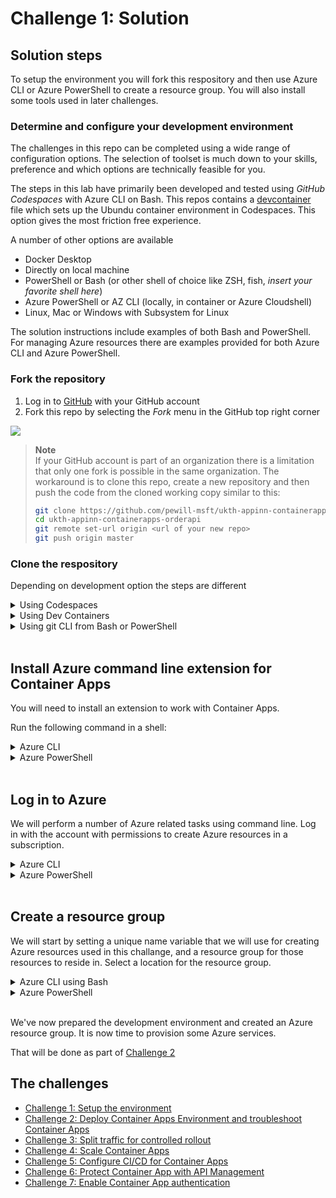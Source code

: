 # Challenge 1: Solution

## Solution steps
To setup the environment you will fork this respository and then use Azure CLI or Azure PowerShell to create a resource group. You will also install some tools used in later challenges.

### Determine and configure your development environment
The challenges in this repo can be completed using a wide range of configuration options. The selection of toolset is much down to your skills, preference and which options are technically feasible for you.

The steps in this lab have primarily been developed and tested using _GitHub Codespaces_ with Azure CLI on Bash. This repos contains a [devcontainer](.devcontainer/devcontainer.json) file which sets up the Ubundu container environment in Codespaces. This option gives the most friction free experience.

A number of other options are available
- Docker Desktop
- Directly on local machine
- PowerShell or Bash (or other shell of choice like ZSH, fish, _insert your favorite shell here_)
- Azure PowerShell or AZ CLI (locally, in container or Azure Cloudshell)
- Linux, Mac or Windows with Subsystem for Linux 

The solution instructions include examples of both Bash and PowerShell. For managing Azure resources there are examples provided for both Azure CLI and Azure PowerShell.
### Fork the repository
1. Log in to [GitHub](https://github.com) with your GitHub account
2. Fork this repo by selecting the *Fork* menu in the GitHub top right corner

![](images/fork.png)

> **Note**<br>
> If your GitHub account is part of an organization there is a limitation that only one fork is possible in the same organization. The workaround is to clone this repo, create a new repository and then push the code from the cloned working copy similar to this:
>
>  ``` bash
>  git clone https://github.com/pewill-msft/ukth-appinn-containerapps-orderapi
>  cd ukth-appinn-containerapps-orderapi
>  git remote set-url origin <url of your new repo>
>  git push origin master
>  
>  ```

### Clone the respository
Depending on development option the steps are different
<details>
  <summary>Using Codespaces</summary>

Open **your** repository in GitHub Codespaces by selecting menu _Code->Create codespace on main_

![](images/codespaces.png)

This command will take 5-10 minutes to set up the development container and clone the source code.

![](images/codespaces-progress.png)

Once the Codespaces finished deployment you will have a browser based VS Code instance available with a cloned repository. Take a few minutes to familarize yourself with the source code and starter files. 

![](images/codespaces-done.png)


> **Note**<br>
> By default, Codespaces time out after 30 minutes of inactivity. After that time any shell variables you defined will be gone and needs to be added again. All changes on files will be persisted between restarts though. A recommendation is to add variables and commands to a script file to be used between timeout restarts. This is also valuable if you restart the shell or switch between Bash and PowerShell.


</details>

<details>
  <summary>Using Dev Containers</summary>
  
If you are running locally on your machine and want to have a similar developer experience as Codespaces, it is possible to use the Dev Container in VS Code. This is done by installing an extension, you can find instructions for how to install _extension_ here - [https://marketplace.visualstudio.com/items?itemName=ms-vscode-remote.remote-containers](https://marketplace.visualstudio.com/items?itemName=ms-vscode-remote.remote-containers)
It can also be installed by searching for *Dev Containers* in the extensions menu on the left side.

Once the extension is installed you can clone your fork:
```shell
git clone <your GitHub repository url>/ukth-appinn-containerapps-orderapi
cd ukth-appinn-containerapps-orderapi
```
Then open the cloned folder in VS Code and click the open remote button.
![](images/open-remote.png)

This will initiate a docker build of the Dev Container.
> **Note**<br>
> This may take some when used the first time (around 5-10 min)

After the container is built and started you should have a VS Code window with all the solution files in it. To start a terminal to continue the workshop you can select a new shell from button shown in the next image.
![](images/new-terminal.png)
</details>

<details>
  <summary>Using git CLI from Bash or PowerShell</summary>
Open the shell and run the following git CLI commands

```shell
git clone <your GitHub repository url>/ukth-appinn-containerapps-orderapi
cd ukth-appinn-containerapps-orderapi
```
</details>
<br>

## Install Azure command line extension for Container Apps
You will need to install an extension to work with Container Apps.

Run the following command in a shell:

<details>
  <summary>Azure CLI </summary>

```bash
az extension add --name containerapp
```

  </details>
 
<details>
  <summary>Azure PowerShell</summary>

If you are using Azure PowerShell on Linux (using Codespaces for instance) you need to install Bicep CLI
Run the following commands in _Bash_ 


 ```bash
 # Fetch the latest Bicep CLI binary
curl -Lo bicep https://github.com/Azure/bicep/releases/latest/download/bicep-linux-x64
# Mark it as executable
chmod +x ./bicep
# Add bicep to your PATH (requires admin)
sudo mv ./bicep /usr/local/bin/bicep
# Verify you can now access the 'bicep' command
bicep --help
# Done!
```
Open a new PowerShell terminal and run the following commands in _PowerShell_

```PowerShell
# If you are using Codespaces the Azure PowerShell (Az) modules are not pre-installed.
Install-Module Az

# Install Container Apps module
Install-Module Az.App
```
  </details>
  <br>

## Log in to Azure 
We will perform a number of Azure related tasks using command line. Log in with the account with permissions to create Azure resources in a subscription.

<details>
  <summary>Azure CLI</summary>

```bash
# Login into Azure CLI
az login --use-device-code

# Check you are logged into the right Azure subscription. Inspect the name field
az account show

# In case not the right subscription
az account set -s <subscription-id>
```

  </details>

<details>
  <summary>Azure PowerShell</summary>

```PowerShell
# Login into Azure PowerShell
Connect-AzAccount -UseDeviceAuthentication

# Check you are logged into the right Azure subscription. Inspect the SubscriptionName field
Get-AzContext

# In case not the right subscription
Select-AzSubscription -SubscriptionName <subscription-name>
```
</details>

  <br>

## Create a resource group
We will start by setting a unique name variable that we will use for creating Azure resources used in this challange, and a resource group for those resources to reside in. Select a location for the resource group.

<details>
  <summary>Azure CLI using Bash</summary>

```shell
# Generate a random name
name=ca$(cat /dev/urandom | tr -dc '[:lower:]' | fold -w ${1:-5} | head -n 1)

# Set variable for resource group
resourceGroup=${name}-rg

# Set a variable for location
location=northeurope

# Create Resource Group
az group create --name $resourceGroup --location $location -o table
```
</details>


<details>
  <summary>Azure PowerShell</summary>

```PowerShell
# Generate a random name
$name = -join ((97..122) | Get-Random -Count 7 | % {[char]$_})

# Set variable for resource group
$resourceGroup = "$name-rg"

# Set a variable for location
$location="northeurope"

# Create Resource Group
New-AzResourceGroup -Name $resourceGroup -Location $location
```
</details>
<br>


We've now prepared the development environment and created an Azure resource group. It is now time to provision some Azure services.  

That will be done as part of [Challenge 2](challenge2.md)

## The challenges

- [Challenge 1: Setup the environment](challenge1.md)
- [Challenge 2: Deploy Container Apps Environment and troubleshoot Container Apps](challenge2.md)
- [Challenge 3: Split traffic for controlled rollout](challenge3.md)
- [Challenge 4: Scale Container Apps](challenge4.md)
- [Challenge 5: Configure CI/CD for Container Apps](challenge5.md)
- [Challenge 6: Protect Container App with API Management](challenge6.md)
- [Challenge 7: Enable Container App authentication](challenge7.md)
